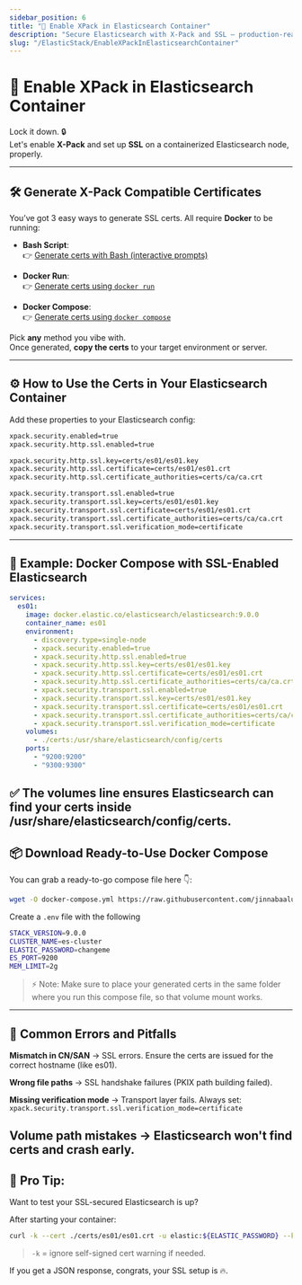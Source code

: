 ```yaml
---
sidebar_position: 6
title: "🐳 Enable XPack in Elasticsearch Container"
description: "Secure Elasticsearch with X-Pack and SSL — production-ready single-node setup"
slug: "/ElasticStack/EnableXPackInElasticsearchContainer"
---
```


# 🐳 Enable XPack in Elasticsearch Container

Lock it down. 🔒  
Let's enable **X-Pack** and set up **SSL** on a containerized Elasticsearch node, properly.

---

## 🛠️ Generate X-Pack Compatible Certificates

You’ve got 3 easy ways to generate SSL certs. All require **Docker** to be running:

- **Bash Script**:  
  👉 [Generate certs with Bash (interactive prompts)](http://jinnabalu.com/oio/docs/ElasticStack/EnableXPackSecurityCertsGenerator)

- **Docker Run**:  
  👉 [Generate certs using `docker run`](./miscellaneous/CertsWithDockerRun.md)

- **Docker Compose**:  
  👉 [Generate certs using `docker compose`](./miscellaneous/CertsWithDockerCompose.md)

Pick **any** method you vibe with.  
Once generated, **copy the certs** to your target environment or server.

---

## ⚙️ How to Use the Certs in Your Elasticsearch Container

Add these properties to your Elasticsearch config:

```bash
xpack.security.enabled=true
xpack.security.http.ssl.enabled=true

xpack.security.http.ssl.key=certs/es01/es01.key
xpack.security.http.ssl.certificate=certs/es01/es01.crt
xpack.security.http.ssl.certificate_authorities=certs/ca/ca.crt

xpack.security.transport.ssl.enabled=true
xpack.security.transport.ssl.key=certs/es01/es01.key
xpack.security.transport.ssl.certificate=certs/es01/es01.crt
xpack.security.transport.ssl.certificate_authorities=certs/ca/ca.crt
xpack.security.transport.ssl.verification_mode=certificate
```
---
## 🐳 Example: Docker Compose with SSL-Enabled Elasticsearch
```yml
services:
  es01:
    image: docker.elastic.co/elasticsearch/elasticsearch:9.0.0
    container_name: es01
    environment:
      - discovery.type=single-node
      - xpack.security.enabled=true
      - xpack.security.http.ssl.enabled=true
      - xpack.security.http.ssl.key=certs/es01/es01.key
      - xpack.security.http.ssl.certificate=certs/es01/es01.crt
      - xpack.security.http.ssl.certificate_authorities=certs/ca/ca.crt
      - xpack.security.transport.ssl.enabled=true
      - xpack.security.transport.ssl.key=certs/es01/es01.key
      - xpack.security.transport.ssl.certificate=certs/es01/es01.crt
      - xpack.security.transport.ssl.certificate_authorities=certs/ca/ca.crt
      - xpack.security.transport.ssl.verification_mode=certificate
    volumes:
      - ./certs:/usr/share/elasticsearch/config/certs
    ports:
      - "9200:9200"
      - "9300:9300"
```

✅ The volumes line ensures Elasticsearch can find your certs inside /usr/share/elasticsearch/config/certs.
---
## 📦 Download Ready-to-Use Docker Compose
You can grab a ready-to-go compose file here 👇:

```bash
wget -O docker-compose.yml https://raw.githubusercontent.com/jinnabaalu/ELKOperations/refs/heads/main/elasticsearch/single-node/xpack-docker-compose.yml
```
Create a `.env` file with the following
```bash
STACK_VERSION=9.0.0
CLUSTER_NAME=es-cluster
ELASTIC_PASSWORD=changeme
ES_PORT=9200
MEM_LIMIT=2g
```

> ⚡ Note: Make sure to place your generated certs in the same folder where you run this compose file, so that volume mount works.
---
## 🚨 Common Errors and Pitfalls
**Mismatch in CN/SAN** → SSL errors. Ensure the certs are issued for the correct hostname (like es01).

**Wrong file paths** → SSL handshake failures (PKIX path building failed).

**Missing verification mode** → Transport layer fails. Always set:
`xpack.security.transport.ssl.verification_mode=certificate`

**Volume path mistakes** → Elasticsearch won't find certs and crash early.
---
## 🎯 Pro Tip:
Want to test your SSL-secured Elasticsearch is up?

After starting your container:

```bash
curl -k --cert ./certs/es01/es01.crt -u elastic:${ELASTIC_PASSWORD} --key ./certs/es01/es01.key https://localhost:9200
```

> `-k` = ignore self-signed cert warning if needed.

If you get a JSON response, congrats, your SSL setup is 🔥.

